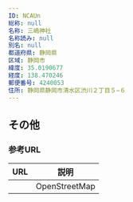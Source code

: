 ```yaml
---
ID: NCAUn
総称: null
名称: 三嶋神社
名称読み: null
別名: null
都道府県: 静岡県
区域: 静岡市
緯度: 35.0190677
経度: 138.470246
郵便番号: 4240053
住所: 静岡県静岡市清水区渋川２丁目５−６
---
```


## その他

### 参考URL

| URL | 説明          |
| --- | ------------- |
|     | OpenStreetMap |
